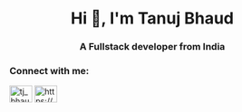 <h1 align="center">Hi 👋, I'm Tanuj Bhaud</h1>
<h3 align="center">A Fullstack developer from India</h3>

<h3 align="left">Connect with me:</h3>
<p align="left">
<a href="https://twitter.com/tj_bhaud" target="_blank"><img align="center" src="https://raw.githubusercontent.com/rahuldkjain/github-profile-readme-generator/master/src/images/icons/Social/twitter.svg" alt="tj_bhaud" height="30" width="40" /></a>
<a href="https://www.linkedin.com/in/tanuj-bhaud/" target="_blank"><img align="center" src="https://raw.githubusercontent.com/rahuldkjain/github-profile-readme-generator/master/src/images/icons/Social/linked-in-alt.svg" alt="https://www.linkedin.com/in/tanuj-bhaud/" height="30" width="40" /></a>
</p>
